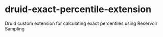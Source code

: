 # druid-exact-percentile-extension
Druid custom extension for calculating exact percentiles using Reservoir Sampling 
